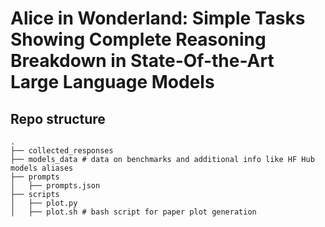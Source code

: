 # Alice in Wonderland: Simple Tasks Showing Complete Reasoning Breakdown in State-Of-the-Art Large Language Models

## Repo structure

```
.
├── collected_responses 
├── models_data # data on benchmarks and additional info like HF Hub models aliases
├── prompts
│   ├── prompts.json
├── scripts
│   ├── plot.py
│   ├── plot.sh # bash script for paper plot generation
```


